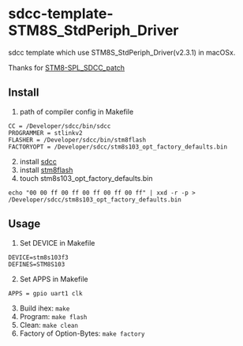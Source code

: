 # sdcc-template-STM8S_StdPeriph_Driver
sdcc template which use STM8S_StdPeriph_Driver(v2.3.1) in macOSx.

Thanks for [STM8-SPL_SDCC_patch](https://github.com/gicking/STM8-SPL_SDCC_patch)

## Install

1. path of compiler config in Makefile
```
CC = /Developer/sdcc/bin/sdcc
PROGRAMMER = stlinkv2
FLASHER = /Developer/sdcc/bin/stm8flash
FACTORYOPT = /Developer/sdcc/stm8s103_opt_factory_defaults.bin
```

2. install [sdcc](http://sdcc.sourceforge.net/)
3. install [stm8flash](https://github.com/vdudouyt/stm8flash)
4. touch stm8s103_opt_factory_defaults.bin
```
echo "00 00 ff 00 ff 00 ff 00 ff 00 ff" | xxd -r -p > /Developer/sdcc/stm8s103_opt_factory_defaults.bin
```

## Usage
1. Set DEVICE in Makefile
```
DEVICE=stm8s103f3
DEFINES=STM8S103
```

2. Set APPS in Makefile
```
APPS = gpio uart1 clk
```

3. Build ihex: `make`
4. Program: `make flash`
5. Clean: `make clean`
6. Factory of Option-Bytes: `make factory`
